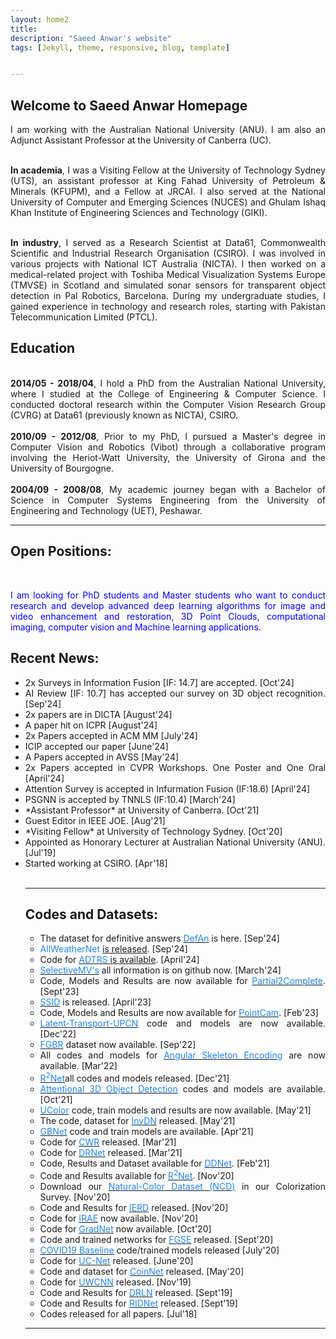 ```yaml
---
layout: home2
title: 
description: "Saeed Anwar's website"
tags: [Jekyll, theme, responsive, blog, template]


---
```


<h2>
<a id="Biography-page" class="anchor" href="#biography-pages" aria-hidden="true"><span class="octicon octicon-link"></span></a>Welcome to Saeed Anwar Homepage</h2>
<div style="text-align: justify; display: block; margin-right: auto;">

 
I am working with the Australian National University (ANU). I am also an Adjunct Assistant Professor at the University of Canberra (UC). 

<br><strong>In academia</strong>, I was a Visiting Fellow at the University of Technology Sydney (UTS), an assistant professor at King Fahad University of Petroleum & Minerals (KFUPM), and a Fellow at JRCAI. I also served at the National University of Computer and Emerging Sciences (NUCES) and Ghulam Ishaq Khan Institute of Engineering Sciences and Technology (GIKI).


<br><strong>In industry</strong>, I served as a Research Scientist at Data61, Commonwealth Scientific and Industrial Research Organisation (CSIRO). I was involved in various projects with National ICT Australia (NICTA). I then worked on a medical-related project with Toshiba Medical Visualization Systems Europe (TMVSE) in Scotland and simulated sonar sensors for transparent object detection in Pal Robotics, Barcelona. During my undergraduate studies, I gained experience in technology and research roles, starting with Pakistan Telecommunication Limited (PTCL). 


 
<h2>
<a id="Biography-page" class="anchor" href="#biography-pages" aria-hidden="true"><span class="octicon octicon-link"></span></a>Education</h2>
<div style="text-align: justify; display: block; margin-right: auto;">
<p>
<br><strong>2014/05 - 2018/04</strong>, I hold a PhD from the Australian National University, where I studied at the College of Engineering & Computer Science. I conducted doctoral research within the Computer Vision Research Group (CVRG) at Data61 (previously known as NICTA), CSIRO. <br>
<br><strong>2010/09 - 2012/08</strong>, Prior to my PhD, I pursued a Master's degree in Computer Vision and Robotics (Vibot) through a collaborative program involving the Heriot-Watt University, the University of Girona and the University of Bourgogne. <br>
<br><strong>2004/09 - 2008/08</strong>,  My academic journey began with a Bachelor of Science in Computer Systems Engineering from the University of Engineering and Technology (UET), Peshawar. <br>  
<hr />
</p>

<p>
<h2>
<a id="new-page" class="anchor" href="#new-page" aria-hidden="true"><span class="octicon octicon-link"></span></a>Open Positions:</h2>
<br><p><font color="blue">I am looking for PhD students and Master students who want to conduct
research and develop advanced deep learning algorithms for image and video enhancement and restoration, 3D Point Clouds, computational imaging,  computer vision and Machine learning applications.</font>
</p>

<h2>
<a id="new-page" class="anchor" href="#new-page" aria-hidden="true"><span class="octicon octicon-link"></span></a>Recent News:</h2>

<ul>
<li> 2x Surveys in Information Fusion [IF: 14.7] are accepted. [Oct'24]</li>
<li> AI Review [IF: 10.7] has accepted our survey on 3D object recognition. [Sep'24]</li>
<li> 2x papers are in DICTA [August'24]</li>
<li> A paper hit on ICPR [August'24]</li>
<li> 2x Papers accepted in ACM MM [July'24]</li>
<li> ICIP accepted our paper [June'24]</li>
<li> A Papers accepted in AVSS [May'24]</li>
<li> 2x Papers accepted in CVPR Workshops. One Poster and One Oral [April'24]</li>
<li> Attention Survey is accepted in Infurmation Fusion (IF:18.6) [April'24]</li>
<li> PSGNN is accepted by TNNLS (IF:10.4) [March'24]</li>
<!--<li> Data Augmentaiton survey is accepted by EAAI (IF:8) [April'23]</li>-->
<!--<li> A paper in WACV Workshop [Oct'23]</li>-->
<!--<li> Fine-Grain Evaluation is accepted in Electronics (IF:2.9) [Aug'23]</li>-->
<!--<li> A paper in IEEE Access (IF:3.9) [Jun'23]</li>-->
<!--<li> P2C is accepted by ICCV. [April'23]</li>-->
<!--<li> UniLoc is accepted at IROS. [March'23]</li>-->
<!--<li> IEEE T-ITS (IF:8.5) has accepted our article SAT3D. [Feb'23]</li>-->
<!--<li> A paper accepted by ICRA. [Jan'23]</li>-->
<!--<li> Sensors (IF:3.847) has accepted our article. [Dec'22]</li>-->
<!-- <li> TNNLS (IF:14.255) has accepted our article on Position-Sensing Graph Neural Networks. [Sept'22]</li>-->
<!-- <li> An article based on point cloud completion is accepted in BMVC. [Oct'22]</li>-->
<!-- <li> PU-Transformer has been accepted in ACCV. [Sept'22]</li>-->
<!--<li> Three Journal Articles: TNNLS (IF:14.255), Remote Sensing (IF:5.349) and Electronics (IF:2.690). [Aug'22]</li>-->
<!--<li> A US Patent on SR Images. [Jul'22]</li>-->
<!-- <li> Action recognition article in ECCV Workshop. [Jun'22]</li>-->
<!-- <li> A paper in Signal Journal. [May'22]</li>-->
<!--<li> Associate Editor@Neurocomputing. [Apr'22]</li>
<!--<li> Two papers in CVPRw. [Apr'22]</li>
<!--<li> A Paper hits on CVPR. [Mar'22]</li>
<!--<li> A Paper accepted in WACV. [Jan'22]</li>-->
<!--<li> PnP-3D accepted in TPAMI. [Jan'22]</li>-->
<!-- <li> R<sup>2</sup>Net is now available online in TNNLS. [Dec'21]</li>-->
<!-- <li> PLCNN accepted in NCAA. [Nov'21]</li>-->
<li> *Assistant Professor* at University of Canberra. [Oct'21]</li>
<!-- <li> One paper has been accepted by International Conference on 3D Vision. [Oct'21]</li>-->
<!-- <li> An article is accepted Applied Sciences. [Sep'21]</li>-->
<li> Guest Editor in IEEE JOE. [Aug'21]</li>
<!--<li> Article accepted in TIP. [Aug'21]</li>-->
<!--<li> A paper hit-on TMM. [May'21]</li>-->
<!--<li> A paper accepted in TPAMI. [Apr'21]</li>-->
<!--<li> One paper accepted in TIP. [Apr'21]</li>-->
<!--<li> Two papers accepted in CVPR. [Mar'21]</li>-->
<!--<li> One paper accepted in IGARSS as an Oral. [Mar'21]</li>-->
<!-- <li> A paper accepted in MVA. [Feb'21]</li>-->
<!-- <li> Paper accepted in Pattern Recognition. [Jan'21]</li>-->
<!--<li> An article accepted in MVA. [Dec'20]</li>-->
<!--<li> A paper accepted in WACV. [Nov'20]</li>-->
<li> *Visiting Fellow* at University of Technology Sydney. [Oct'20]</li>
<!-- <li> An Oral paper accepted in ICONIP. [Sept'20]</li>-->
<!--<li> A paper hit-on in IEEE TPAMI. [Aug'20]</li>-->
<!--<li> A paper accepted in Signal Processing: Image Communication. [July'20]</li>-->
<!--<li> An Oral paper Accepted in MICCAI. [June'20]</li> -->
<!--<li> <a href="http://openaccess.thecvf.com/content_CVPR_2020/papers/Zhang_UC-Net_Uncertainty_Inspired_RGB-D_Saliency_Detection_via_Conditional_Variational_Autoencoders_CVPR_2020_paper.pdf"><font color="#1C86EE"> UC-Net</font></a> nominated for CVPR best-paper award.-->
<!-- <li> Three papers in CVPR Workshops (NTIRE and PBVS) including One Oral. [April'20]</li>-->
<!-- <li> A paper accepted in ACM Computing Surveys. [Mar'20]</li>-->
<!-- <li> Two papers (an Oral and Poster) accepted in CVPR. [Feb'20]</li>-->
<!-- <li> A paper accepted in Pattern Recognition. [Sept'19]</li>-->
<li> Appointed as Honorary Lecturer at Australian National University (ANU). [Jul'19]</li>
<!-- <li> One paper accepted in ICCV (Oral) 2019. [Jul'19]</li>-->
<!--<li> One paper accepted in TPAMI 2018. [Jul'18]</li>-->
<li> Started working at CSIRO. [Apr'18]</li>
<!-- <li> Two paper accepted in BMVC 2017, London, UK.  (one oral and one poster). [Jul'17]</li>-->
<!-- <li> One paper accepted in IEEE TIP. [Jul'17]</li>-->
<!-- <li> One Paper accepted in ICCV.[Dec'15]</li>-->
<br>
<hr/>

<h2>
<a id="new-page" class="anchor" href="#new-page" aria-hidden="true"><span class="octicon octicon-link"></span></a>Codes and Datasets:</h2>

<ul>
<li> The dataset for definitive answers <a href="https://github.com/ashikiut/DefAn"><font color="#1C86EE"> DefAn</font></a> is here. [Sep'24]</li>
<li> <font color="#1C86EE">AllWeatherNet</font> <a href="https://github.com/Jumponthemoon/AllWeatherNet"> is released</a>. [Sep'24]</li>
<li>  Code for <a href="https://github.com/mas94/ADTRS"><font color="#1C86EE"> ADTRS</font> is available</a>. [April'24]</li>
<li>  <a href="https://github.com/Mona-Alzahrani/SelectiveMV"><font color="#1C86EE"> SelectiveMV's</font></a> all information is on github now. [March'24]</li>
<li>  Code, Models and Results are now available for <a href="https://github.com/CuiRuikai/Partial2Complete"><font color="#1C86EE"> Partial2Complete</font></a>. [Sept'23]</li>
<li> <a href="https://ieee-dataport.org/documents/sequential-storytelling-image-dataset-ssid"><font color="#1C86EE"> SSID</font></a> is released. [April'23]</li> 
<li> Code, Models and Results are now available for <a href="https://github.com/ShiQiu0419/pointcam"><font color="#1C86EE"> PointCam</font></a>. [Feb'23]</li>
<li> <a href="https://github.com/CuiRuikai/Latent-Transport-UPCN"><font color="#1C86EE"> Latent-Transport-UPCN</font></a> code and models are now available. [Dec'22]</li>
<li> <a href="https://github.com/hafeez-anwar/FGBR"><font color="#1C86EE"> FGBR</font></a> dataset now available. [Sep'22]</li>
<li> All codes and models for <a href="https://github.com/ZhenyueQin/Angular-Skeleton-Encoding"><font color="#1C86EE"> Angular Skeleton Encoding</font></a> are now available. [Mar'22]</li>
<li> <a href="https://github.com/saeed-anwar/R2Net"><font color="#1C86EE"> R<sup>2</sup>Net</font></a>all codes and models released. [Dec'21]</li>
<li> <a href="https://github.com/ShiQiu0419/attentions_in_3D_detection"><font color="#1C86EE"> Attentional 3D Object Detection</font></a> codes and models are available. [Oct'21]</li>
<li> <a href="https://github.com/Li-Chongyi/Ucolor"><font color="#1C86EE"> UColor</font></a> code, train models and results are now available. [May'21]</li>
<li> The code, dataset for <a href="https://github.com/Yang-Liu1082/InvDN"><font color="#1C86EE"> InvDN</font></a> released. [May'21]</li>
<li> <a href="https://github.com/ShiQiu0419/GBNet"><font color="#1C86EE"> GBNet</font></a> code and train models are available. [Apr'21]</li>
<li> Code for <a href="https://github.com/JunlinHan/CWR"><font color="#1C86EE"> CWR</font></a> released. [Mar'21]</li>
<li> Code for <a href="https://github.com/ShiQiu0419/DRNet"><font color="#1C86EE"> DRNet</font></a> released. [Mar'21]</li>
<li> Code, Results and Dataset available for <a href="https://github.com/tanveer-hussain/EfficientSOD"><font color="#1C86EE"> DDNet</font></a>. [Feb'21]</li>
<li> Code and Results available for <a href="https://github.com/saeed-anwar/R2Net"><font color="#1C86EE"> R<sup>2</sup>Net</font></a>. [Nov'20]</li>
<li> Download our <a href="https://github.com/saeed-anwar/ColorSurvey"><font color="#1C86EE"> Natural-Color Dataset (NCD)</font></a> in our Colorization Survey. [Nov'20]</li>
<li> Code and Results for <a href="https://github.com/saeed-anwar/IERD"><font color="#1C86EE"> IERD</font></a> released. [Nov'20]</li>
<li> Code for <a href="https://github.com/Lillian1082/IRAE_pytorch"><font color="#1C86EE"> IRAE</font></a> now available. [Nov'20]</li>
<li> Code for <a href="https://github.com/Lillian1082/GradNet-Image-Denoising"><font color="#1C86EE"> GradNet</font></a> now available. [Oct'20]</li>
<li> Code and trained networks for <a href="https://github.com/saeed-anwar/FGSE"><font color="#1C86EE"> FGSE</font></a> released. [Sept'20]</li>
<li> <a href="https://github.com/saeed-anwar/COVID19-Baselines"><font color="#1C86EE"> COVID19 Baseline</font></a> code/trained models released [July'20]</li>
<li> Code for <a href="https://github.com/JingZhang617/UCNet"><font color="#1C86EE"> UC-Net</font></a> released. [June'20]</li>
<li> Code and dataset for <a href="https://github.com/saeed-anwar/CoinNet"><font color="#1C86EE"> CoinNet</font></a> released. [May'20]</li>
<li> Code for <a href="https://github.com/saeed-anwar/UWCNN"><font color="#1C86EE"> UWCNN</font></a> released. [Nov'19]</li> 
<li> Code and Results for <a href="https://github.com/saeed-anwar/DRLN"><font color="#1C86EE"> DRLN</font></a> released. [Sept'19]</li>
<li> Code and Results for <a href="https://github.com/saeed-anwar/RIDNet"><font color="#1C86EE"> RIDNet</font></a> released. [Sept'19]</li>
<li> Codes released for all papers. [Jul'18]</li>
</ul>
<hr />

<!--<h2> -->
<!--<a id="new-page" class="anchor" href="#new-page" aria-hidden="true"><span class="octicon octicon-link"></span><!--<!-- --><!--</a>Professional Activities!:</h2> -->

<!--<ul>-->
<!--<li> Conference Reviewer: -->
<!--  <li> CVPR 2020, CVPR 2021, CVPR 2022, MACCAI 2020, ACCV 2020, BMVC 2020, ICCV 2021 </li>-->
<!--  <li> ICIP 2016, ICIP 2017, ICIP 2018, WACV 2018, ICIP 2019 </li> </li>-->
<!--<li> Journal Reviewer: -->
<!--  <li> IEEE Transactions on Pattern Analysis and Machine Intelligence (TPAMI)</li>-->
<!--  <li> Information Fusion (IF)</li>-->
<!--  <li> IEEE Transactions on Image Processing (TIP)</li>-->
<!--  <li> International Journal of Comuter Vision (IJCV)</li>-->
<!--  <li> IEEE Transactions on MultiMedia(TMM)</li>-->
<!--  <li> IEEE Transactions on Circuits and Systems for Video Technology (TCSVT)</li>-->
<!--  <li> IEEE Transactions on Neural Networks and Learning Systems (TNNLS)</li>-->
<!--  <li> Machine Vision and Applications (MVAP)</li>-->
<!--  <li> IEEE Journal of Oceanic Engineering (JOE)</li>-->
<!--  <li> Neurocomputing</li>-->
<!--  <li> Pattern Recognition</li> -->
<!--  <li> PLoS One</li>-->
<!--  <li> Sensors</li> -->
<!--  <li> Remote Sensing</li>-->
<!--</li>-->
<!--</ul>-->

